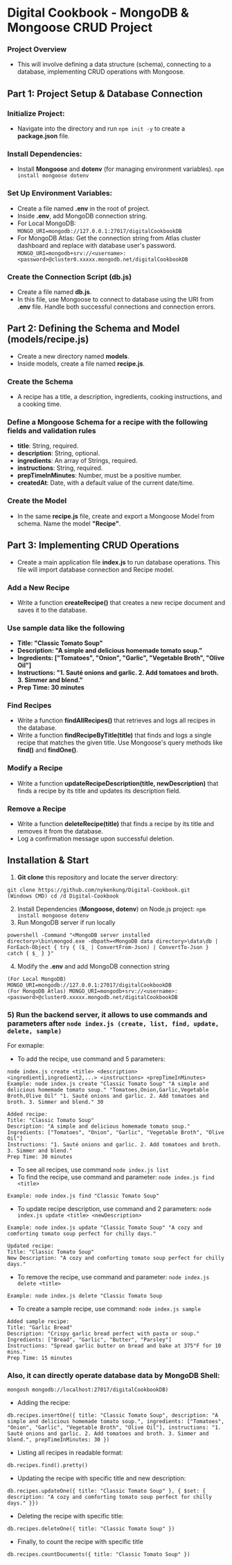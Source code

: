 # Digital Cookbook - MongoDB & Mongoose CRUD Project

### Project Overview  
- This will involve defining a data structure (schema), connecting to a database, implementing CRUD operations with Mongoose.

## Part 1: Project Setup & Database Connection
### Initialize Project:
- Navigate into the directory and run ```npm init -y``` to create a **package.json** file.
### Install Dependencies:
- Install **Mongoose** and **dotenv** (for managing environment variables). ```npm install mongoose dotenv```
### Set Up Environment Variables:
- Create a file named **.env** in the root of project.
- Inside **.env**, add MongoDB connection string.
- For Local MongoDB: ```MONGO_URI=mongodb://127.0.0.1:27017/digitalCookbookDB```
- For MongoDB Atlas: Get the connection string from Atlas cluster dashboard and replace <password> with database user's password.
```MONGO_URI=mongodb+srv://<username>:<password>@cluster0.xxxxx.mongodb.net/digitalCookbookDB```
### Create the Connection Script (db.js)
- Create a file named **db.js**.
- In this file, use Mongoose to connect to database using the URI from **.env** file. Handle both successful connections and connection errors.

## Part 2: Defining the Schema and Model (models/recipe.js)
- Create a new directory named **models**.
- Inside models, create a file named **recipe.js**.
### Create the Schema
- A recipe has a title, a description, ingredients, cooking instructions, and a cooking time.
### Define a Mongoose Schema for a recipe with the following fields and validation rules
- **title**: String, required.
- **description**: String, optional.
- **ingredients**: An array of Strings, required.
- **instructions**: String, required.
- **prepTimeInMinutes**: Number, must be a positive number.
- **createdAt**: Date, with a default value of the current date/time.
### Create the Model
- In the same **recipe.js** file, create and export a Mongoose Model from schema. Name the model **"Recipe"**.

## Part 3: Implementing CRUD Operations
- Create a main application file **index.js** to run database operations. This file will import database connection and Recipe model.
### Add a New Recipe
- Write a function **createRecipe()** that creates a new recipe document and saves it to the database.
### Use sample data like the following
- **Title: "Classic Tomato Soup"**
- **Description: "A simple and delicious homemade tomato soup."**
- **Ingredients: ["Tomatoes", "Onion", "Garlic", "Vegetable Broth", "Olive Oil"]**
- **Instructions: "1. Sauté onions and garlic. 2. Add tomatoes and broth. 3. Simmer and blend."**
- **Prep Time: 30 minutes**
### Find Recipes
- Write a function **findAllRecipes()** that retrieves and logs all recipes in the database.
- Write a function **findRecipeByTitle(title)** that finds and logs a single recipe that matches the given title. Use Mongoose's query methods like **find()** and **findOne()**.
### Modify a Recipe
- Write a function **updateRecipeDescription(title, newDescription)** that finds a recipe by its title and updates its description field.
### Remove a Recipe
- Write a function **deleteRecipe(title)** that finds a recipe by its title and removes it from the database.
- Log a confirmation message upon successful deletion.

## Installation & Start
1) **Git clone** this repository and locate the server directory:
```
git clone https://github.com/nykenkung/Digital-Cookbook.git
(Windows CMD) cd /d Digital-Cookbook
```
2) Install Dependencies (**Mongoose, dotenv**) on Node.js project:
```npm install mongoose dotenv```
3) Run MongoDB server if run locally
```
powershell -Command "<MongoDB server installed directory>\bin\mongod.exe -dbpath=<MongoDB data directory>\data\db | ForEach-Object { try { ($_ | ConvertFrom-Json) | ConvertTo-Json } catch { $_ } }"
```
4) Modify the **.env** and add MongoDB connection string
```
(For Local MongoDB) MONGO_URI=mongodb://127.0.0.1:27017/digitalCookbookDB
(For MongoDB Atlas) MONGO_URI=mongodb+srv://<username>:<password>@cluster0.xxxxx.mongodb.net/digitalCookbookDB
```
### 5) Run the backend server, it allows to use commands and parameters after ```node index.js (create, list, find, update, delete, sample)```
For exmaple:
- To add the recipe, use command and 5 parameters:
```
node index.js create <title> <description> <ingredient1,ingredient2,...> <instructions> <prepTimeInMinutes>
Example: node index.js create "Classic Tomato Soup" "A simple and delicious homemade tomato soup." "Tomatoes,Onion,Garlic,Vegetable Broth,Olive Oil" "1. Sauté onions and garlic. 2. Add tomatoes and broth. 3. Simmer and blend." 30

Added recipe:
Title: "Classic Tomato Soup"
Description: "A simple and delicious homemade tomato soup."
Ingredients: ["Tomatoes", "Onion", "Garlic", "Vegetable Broth", "Olive Oil"]
Instructions: "1. Sauté onions and garlic. 2. Add tomatoes and broth. 3. Simmer and blend."
Prep Time: 30 minutes
```
- To see all recipes, use command ```node index.js list```
- To find the recipe, use command and parameter: ```node index.js find <title>```
```
Example: node index.js find "Classic Tomato Soup"
```
- To update recipe description, use command and 2 parameters: ```node index.js update <title> <newDescription>```
```
Example: node index.js update "Classic Tomato Soup" "A cozy and comforting tomato soup perfect for chilly days."

Updated recipe:
Title: "Classic Tomato Soup"
New Description: "A cozy and comforting tomato soup perfect for chilly days."
```
- To remove the recipe, use command and parameter: ```node index.js delete <title>```
```
Example: node index.js delete "Classic Tomato Soup
```
- To create a sample recipe, use command: ```node index.js sample```
```
Added sample recipe:
Title: "Garlic Bread"
Description: "Crispy garlic bread perfect with pasta or soup."
Ingredients: ["Bread", "Garlic", "Butter", "Parsley"]
Instructions: "Spread garlic butter on bread and bake at 375°F for 10 mins."
Prep Time: 15 minutes
```

### Also, it can directly operate database data by MongoDB Shell:
```
mongosh mongodb://localhost:27017/digitalCookbookDB)
```
- Adding the recipe:
```
db.recipes.insertOne({ title: "Classic Tomato Soup", description: "A simple and delicious homemade tomato soup.", ingredients: ["Tomatoes", "Onion", "Garlic", "Vegetable Broth", "Olive Oil"], instructions: "1. Sauté onions and garlic. 2. Add tomatoes and broth. 3. Simmer and blend.", prepTimeInMinutes: 30 })
```
- Listing all recipes in readable format:
```
db.recipes.find().pretty()
```
- Updating the recipe with specific title and new description:
```
db.recipes.updateOne({ title: "Classic Tomato Soup" }, { $set: { description: "A cozy and comforting tomato soup perfect for chilly days." }})
```
- Deleting the recipe with specific title:
```
db.recipes.deleteOne({ title: "Classic Tomato Soup" })
```
- Finally, to count the recipe with specific title
```
db.recipes.countDocuments({ title: "Classic Tomato Soup" })
```
